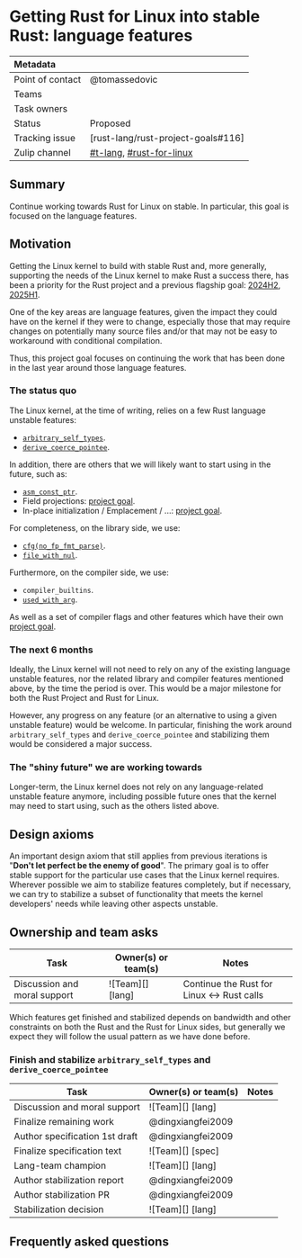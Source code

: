 # Getting Rust for Linux into stable Rust: language features

| Metadata         |                                                                                  |
|:-----------------|----------------------------------------------------------------------------------|
| Point of contact | @tomassedovic                                                                    |
| Teams            | <!-- TEAMS WITH ASKS -->                                                         |
| Task owners      | <!-- TASK OWNERS -->                                                             |
| Status           | Proposed                                                                         |
| Tracking issue   | [rust-lang/rust-project-goals#116]                                               |
| Zulip channel    | [#t-lang][channel-t-lang], [#rust-for-linux][channel-rust-for-linux]             |

[channel-t-lang]: https://rust-lang.zulipchat.com/#narrow/channel/213817-t-lang
[channel-rust-for-linux]: https://rust-lang.zulipchat.com/#narrow/channel/425075-rust-for-linux

## Summary

Continue working towards Rust for Linux on stable. In particular, this goal is focused on the language features.

## Motivation

Getting the Linux kernel to build with stable Rust and, more generally, supporting the needs of the Linux kernel to make Rust a success there, has been a priority for the Rust project and a previous flagship goal: [2024H2](https://rust-lang.github.io/rust-project-goals/2024h2/rfl_stable.html), [2025H1](https://rust-lang.github.io/rust-project-goals/2025h1/rfl.html).

One of the key areas are language features, given the impact they could have on the kernel if they were to change, especially those that may require changes on potentially many source files and/or that may not be easy to workaround with conditional compilation.

Thus, this project goal focuses on continuing the work that has been done in the last year around those language features.

### The status quo

The Linux kernel, at the time of writing, relies on a few Rust language unstable features:

  - [`arbitrary_self_types`](https://github.com/rust-lang/rust/issues/44874).
  - [`derive_coerce_pointee`](https://github.com/rust-lang/rust/issues/123430).

In addition, there are others that we will likely want to start using in the future, such as:

  - [`asm_const_ptr`](https://github.com/rust-lang/rust/issues/128464).
  - Field projections: [project goal](https://github.com/rust-lang/rust-project-goals/pull/329).
  - In-place initialization / Emplacement / ...: [project goal](https://github.com/rust-lang/rust-project-goals/pull/344).

For completeness, on the library side, we use:

  - [`cfg(no_fp_fmt_parse)`](https://github.com/rust-lang/rust/pull/86048).
  - [`file_with_nul`](https://github.com/rust-lang/rust/issues/141727).

Furthermore, on the compiler side, we use:

  - `compiler_builtins`.
  - [`used_with_arg`](https://github.com/rust-lang/rust/issues/93798).

As well as a set of compiler flags and other features which have their own [project goal](https://github.com/rust-lang/rust-project-goals/pull/346).

### The next 6 months

Ideally, the Linux kernel will not need to rely on any of the existing language unstable features, nor the related library and compiler features mentioned above, by the time the period is over. This would be a major milestone for both the Rust Project and Rust for Linux.

However, any progress on any feature (or an alternative to using a given unstable feature) would be welcome. In particular, finishing the work around `arbitrary_self_types` and `derive_coerce_pointee` and stabilizing them would be considered a major success.

### The "shiny future" we are working towards

Longer-term, the Linux kernel does not rely on any language-related unstable feature anymore, including possible future ones that the kernel may need to start using, such as the others listed above.

## Design axioms

An important design axiom that still applies from previous iterations is "**Don't let perfect be the enemy of good**". The primary goal is to offer stable support for the particular use cases that the Linux kernel requires. Wherever possible we aim to stabilize features completely, but if necessary, we can try to stabilize a subset of functionality that meets the kernel developers' needs while leaving other aspects unstable.

## Ownership and team asks

| Task                         | Owner(s) or team(s) | Notes                                      |
|------------------------------|---------------------|--------------------------------------------|
| Discussion and moral support | ![Team][] [lang]    | Continue the Rust for Linux <-> Rust calls |

Which features get finished and stabilized depends on bandwidth and other constraints on both the Rust and the Rust for Linux sides, but generally we expect they will follow the usual pattern as we have done before.

### Finish and stabilize `arbitrary_self_types` and `derive_coerce_pointee`

| Task                           | Owner(s) or team(s) | Notes |
|--------------------------------|---------------------|-------|
| Discussion and moral support   | ![Team][] [lang]    |       |
| Finalize remaining work        | @dingxiangfei2009   |       |
| Author specification 1st draft | @dingxiangfei2009   |       |
| Finalize specification text    | ![Team][] [spec]    |       |
| Lang-team champion             | ![Team][] [lang]    |       |
| Author stabilization report    | @dingxiangfei2009   |       |
| Author stabilization PR        | @dingxiangfei2009   |       |
| Stabilization decision         | ![Team][] [lang]    |       |

## Frequently asked questions
